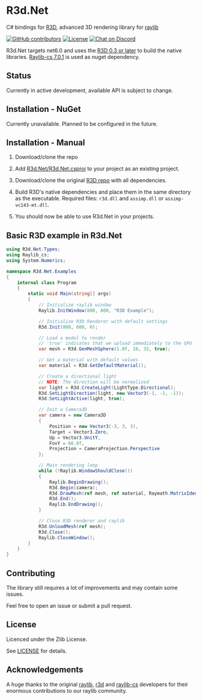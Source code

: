 # R3d.Net

C# bindings for [R3D](https://github.com/Bigfoot71/r3d), advanced 3D rendering library for [raylib](https://www.raylib.com)

[![GitHub contributors](https://img.shields.io/github/contributors/Kiriller12/R3d.Net)](https://github.com/Kiriller12/R3d.Net/graphs/contributors)
[![License](https://img.shields.io/badge/license-zlib%2Flibpng-blue.svg)](LICENSE)
[![Chat on Discord](https://img.shields.io/discord/426912293134270465.svg?logo=discord)](https://discord.gg/raylib)

R3d.Net targets net6.0 and uses the [R3D 0.3 or later](https://github.com/Bigfoot71/r3d) to build the native libraries. [Raylib-cs 7.0.1](https://github.com/raylib-cs/raylib-cs) is used as nuget dependency.

## Status

Currently in active development, available API is subject to change.

## Installation - NuGet

Currently unavailable. Planned to be configured in the future.

## Installation - Manual

1. Download/clone the repo

2. Add [R3d.Net/R3d.Net.csproj](R3d.Net/R3d.Net.csproj) to your project as an existing project.

3. Download/clone the original [R3D repo](https://github.com/Bigfoot71/r3d) with all dependencies.

4. Build R3D's native dependencies and place them in the same directory as the executable. Required files: `r3d.dll` and `assimp.dll` or `assimp-vc143-mt.dll`.

5. You should now be able to use R3d.Net in your projects.

## Basic R3D example in R3d.Net

```csharp
using R3d.Net.Types;
using Raylib_cs;
using System.Numerics;

namespace R3d.Net.Examples
{
    internal class Program
    {
        static void Main(string[] args)
        {
            // Initialize raylib window
            Raylib.InitWindow(800, 600, "R3D Example");

            // Initialize R3D Renderer with default settings
            R3d.Init(800, 600, 0);

            // Load a model to render
            // 'true' indicates that we upload immediately to the GPU
            var mesh = R3d.GenMeshSphere(1.0f, 16, 32, true);

            // Get a material with default values
            var material = R3d.GetDefaultMaterial();

            // Create a directional light
            // NOTE: The direction will be normalized
            var light = R3d.CreateLight(LightType.Directional);
            R3d.SetLightDirection(light, new Vector3(-1, -1, -1));
            R3d.SetLightActive(light, true);

            // Init a Camera3D
            var camera = new Camera3D
            {
                Position = new Vector3(-3, 3, 3),
                Target = Vector3.Zero,
                Up = Vector3.UnitY,
                FovY = 60.0f,
                Projection = CameraProjection.Perspective
            };

            // Main rendering loop
            while (!Raylib.WindowShouldClose())
            {
                Raylib.BeginDrawing();
                R3d.Begin(camera);
                R3d.DrawMesh(ref mesh, ref material, Raymath.MatrixIdentity());
                R3d.End();
                Raylib.EndDrawing();
            }

            // Close R3D renderer and raylib
            R3d.UnloadMesh(ref mesh);
            R3d.Close();
            Raylib.CloseWindow();
        }
    }
}

```

## Contributing

The library still requires a lot of improvements and may contain some issues.

Feel free to open an issue or submit a pull request.

## License

Licenced under the Zlib License. 

See [LICENSE](LICENSE) for details.

## Acknowledgements

A huge thanks to the original [raylib](https://www.raylib.com), [r3d](https://github.com/Bigfoot71/r3d) and [raylib-cs](https://github.com/raylib-cs/raylib-cs) developers for their enormous contributions to our raylib community.